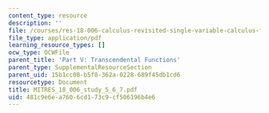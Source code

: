 ```yaml
---
content_type: resource
description: ''
file: /courses/res-18-006-calculus-revisited-single-variable-calculus-fall-2010/481c9e6ea7606cd173c9cf506196b4e6_MITRES_18_006_study_5_6_7.pdf
file_type: application/pdf
learning_resource_types: []
ocw_type: OCWFile
parent_title: 'Part V: Transcendental Functions'
parent_type: SupplementalResourceSection
parent_uid: 15b1cc08-b5f8-362a-0228-689f45db1cd6
resourcetype: Document
title: MITRES_18_006_study_5_6_7.pdf
uid: 481c9e6e-a760-6cd1-73c9-cf506196b4e6
---
```


